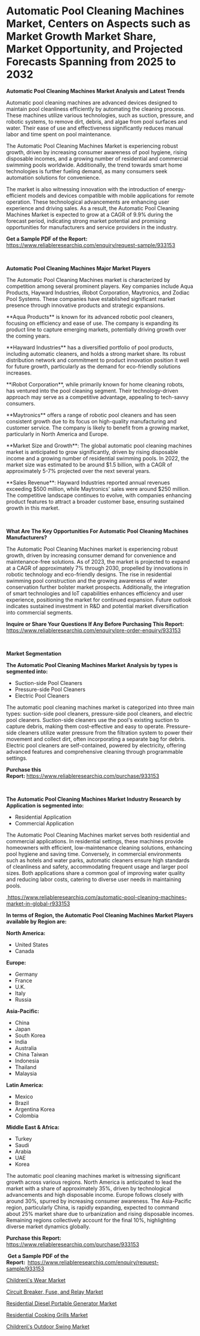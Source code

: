 <p><h1>Automatic Pool Cleaning Machines Market, Centers on Aspects such as Market Growth Market Share, Market Opportunity, and Projected Forecasts Spanning from 2025 to 2032</h1></p><p><strong>Automatic Pool Cleaning Machines Market Analysis and Latest Trends</strong></p>
<p><p>Automatic pool cleaning machines are advanced devices designed to maintain pool cleanliness efficiently by automating the cleaning process. These machines utilize various technologies, such as suction, pressure, and robotic systems, to remove dirt, debris, and algae from pool surfaces and water. Their ease of use and effectiveness significantly reduces manual labor and time spent on pool maintenance.</p><p>The Automatic Pool Cleaning Machines Market is experiencing robust growth, driven by increasing consumer awareness of pool hygiene, rising disposable incomes, and a growing number of residential and commercial swimming pools worldwide. Additionally, the trend towards smart home technologies is further fueling demand, as many consumers seek automation solutions for convenience.</p><p>The market is also witnessing innovation with the introduction of energy-efficient models and devices compatible with mobile applications for remote operation. These technological advancements are enhancing user experience and driving sales. As a result, the Automatic Pool Cleaning Machines Market is expected to grow at a CAGR of 9.9% during the forecast period, indicating strong market potential and promising opportunities for manufacturers and service providers in the industry.</p></p>
<p><strong>Get a Sample PDF of the Report:&nbsp;</strong> <a href="https://www.reliableresearchiq.com/enquiry/request-sample/933153?utm_campaign=1842&utm_medium=2&utm_source=Github&utm_content=ia&utm_term=21032025&utm_id=automatic-pool-cleaning-machines">https://www.reliableresearchiq.com/enquiry/request-sample/933153</a></p>
<p>&nbsp;</p>
<p><strong>Automatic Pool Cleaning Machines Major Market Players</strong></p>
<p><p>The Automatic Pool Cleaning Machines market is characterized by competition among several prominent players. Key companies include Aqua Products, Hayward Industries, iRobot Corporation, Maytronics, and Zodiac Pool Systems. These companies have established significant market presence through innovative products and strategic expansions.</p><p>**Aqua Products** is known for its advanced robotic pool cleaners, focusing on efficiency and ease of use. The company is expanding its product line to capture emerging markets, potentially driving growth over the coming years.</p><p>**Hayward Industries** has a diversified portfolio of pool products, including automatic cleaners, and holds a strong market share. Its robust distribution network and commitment to product innovation position it well for future growth, particularly as the demand for eco-friendly solutions increases.</p><p>**iRobot Corporation**, while primarily known for home cleaning robots, has ventured into the pool cleaning segment. Their technology-driven approach may serve as a competitive advantage, appealing to tech-savvy consumers. </p><p>**Maytronics** offers a range of robotic pool cleaners and has seen consistent growth due to its focus on high-quality manufacturing and customer service. The company is likely to benefit from a growing market, particularly in North America and Europe.</p><p>**Market Size and Growth**: The global automatic pool cleaning machines market is anticipated to grow significantly, driven by rising disposable income and a growing number of residential swimming pools. In 2022, the market size was estimated to be around $1.5 billion, with a CAGR of approximately 5-7% projected over the next several years.</p><p>**Sales Revenue**: Hayward Industries reported annual revenues exceeding $500 million, while Maytronics' sales were around $250 million. The competitive landscape continues to evolve, with companies enhancing product features to attract a broader customer base, ensuring sustained growth in this market.</p></p>
<p>&nbsp;</p>
<p><strong>What Are The Key Opportunities For Automatic Pool Cleaning Machines Manufacturers?</strong></p>
<p><p>The Automatic Pool Cleaning Machines market is experiencing robust growth, driven by increasing consumer demand for convenience and maintenance-free solutions. As of 2023, the market is projected to expand at a CAGR of approximately 7% through 2030, propelled by innovations in robotic technology and eco-friendly designs. The rise in residential swimming pool construction and the growing awareness of water conservation further bolster market prospects. Additionally, the integration of smart technologies and IoT capabilities enhances efficiency and user experience, positioning the market for continued expansion. Future outlook indicates sustained investment in R&D and potential market diversification into commercial segments.</p></p>
<p><strong>Inquire or Share Your Questions If Any Before Purchasing This Report:</strong> <a href="https://www.reliableresearchiq.com/enquiry/pre-order-enquiry/933153?utm_campaign=1842&utm_medium=2&utm_source=Github&utm_content=ia&utm_term=21032025&utm_id=automatic-pool-cleaning-machines">https://www.reliableresearchiq.com/enquiry/pre-order-enquiry/933153</a></p>
<p>&nbsp;</p>
<p><strong>Market Segmentation</strong></p>
<p><strong>The Automatic Pool Cleaning Machines Market Analysis by types is segmented into:</strong></p>
<p><ul><li>Suction-side Pool Cleaners</li><li>Pressure-side Pool Cleaners</li><li>Electric Pool Cleaners</li></ul></p>
<p><p>The automatic pool cleaning machines market is categorized into three main types: suction-side pool cleaners, pressure-side pool cleaners, and electric pool cleaners. Suction-side cleaners use the pool's existing suction to capture debris, making them cost-effective and easy to operate. Pressure-side cleaners utilize water pressure from the filtration system to power their movement and collect dirt, often incorporating a separate bag for debris. Electric pool cleaners are self-contained, powered by electricity, offering advanced features and comprehensive cleaning through programmable settings.</p></p>
<p><strong>Purchase this Report:&nbsp;</strong><a href="https://www.reliableresearchiq.com/purchase/933153?utm_campaign=1842&utm_medium=2&utm_source=Github&utm_content=ia&utm_term=21032025&utm_id=automatic-pool-cleaning-machines">https://www.reliableresearchiq.com/purchase/933153</a></p>
<p>&nbsp;</p>
<p><strong>The Automatic Pool Cleaning Machines Market Industry Research by Application is segmented into:</strong></p>
<p><ul><li>Residential Application</li><li>Commercial Application</li></ul></p>
<p><p>The Automatic Pool Cleaning Machines market serves both residential and commercial applications. In residential settings, these machines provide homeowners with efficient, low-maintenance cleaning solutions, enhancing pool hygiene and saving time. Conversely, in commercial environments such as hotels and water parks, automatic cleaners ensure high standards of cleanliness and safety, accommodating frequent usage and larger pool sizes. Both applications share a common goal of improving water quality and reducing labor costs, catering to diverse user needs in maintaining pools.</p></p>
<p><a href="https://www.reliableresearchiq.com/automatic-pool-cleaning-machines-market-in-global-r933153?utm_campaign=1842&utm_medium=2&utm_source=Github&utm_content=ia&utm_term=21032025&utm_id=automatic-pool-cleaning-machines">&nbsp;https://www.reliableresearchiq.com/automatic-pool-cleaning-machines-market-in-global-r933153</a></p>
<p><strong>In terms of Region, the Automatic Pool Cleaning Machines Market Players available by Region are:</strong></p>
<p>
    <p> <strong> North America: </strong>
        <ul>
            <li>United States</li>
            <li>Canada</li>
        </ul>
        </p> 
    <p> <strong> Europe: </strong>
        <ul>
            <li>Germany</li>
            <li>France</li>
            <li>U.K.</li>
            <li>Italy</li>
            <li>Russia</li>
        </ul>
        </p> 
    <p> <strong> Asia-Pacific: </strong>
        <ul>
            <li>China</li>
            <li>Japan</li>
            <li>South Korea</li>
            <li>India</li>
            <li>Australia</li>
            <li>China Taiwan</li>
            <li>Indonesia</li>
            <li>Thailand</li>
            <li>Malaysia</li>
        </ul>
        </p> 
    <p> <strong> Latin America: </strong>
        <ul>
            <li>Mexico</li>
            <li>Brazil</li>
            <li>Argentina Korea</li>
            <li>Colombia</li>
        </ul>
        </p> 
    <p> <strong> Middle East & Africa: </strong>
        <ul>
            <li>Turkey</li>
            <li>Saudi</li>
            <li>Arabia</li>
            <li>UAE</li>
            <li>Korea</li>
        </ul>
    </p>
    </p>
<p><p>The automatic pool cleaning machines market is witnessing significant growth across various regions. North America is anticipated to lead the market with a share of approximately 35%, driven by technological advancements and high disposable income. Europe follows closely with around 30%, spurred by increasing consumer awareness. The Asia-Pacific region, particularly China, is rapidly expanding, expected to command about 25% market share due to urbanization and rising disposable incomes. Remaining regions collectively account for the final 10%, highlighting diverse market dynamics globally.</p></p>
<p><strong>Purchase this Report: </strong><a href="https://www.reliableresearchiq.com/purchase/933153?utm_campaign=1842&utm_medium=2&utm_source=Github&utm_content=ia&utm_term=21032025&utm_id=automatic-pool-cleaning-machines">https://www.reliableresearchiq.com/purchase/933153</a></p>
<p>&nbsp;<strong>Get a Sample PDF of the Report:&nbsp;&nbsp;</strong><a href="https://www.reliableresearchiq.com/enquiry/request-sample/933153?utm_campaign=1842&utm_medium=2&utm_source=Github&utm_content=ia&utm_term=21032025&utm_id=automatic-pool-cleaning-machines">https://www.reliableresearchiq.com/enquiry/request-sample/933153</a></p>
<p><strong></strong></p>
<p><p><a href="https://github.com/lefiobakali/Market-Research-Report-List-1/blob/main/childrens-wear-market.md?utm_campaign=1842&utm_medium=2&utm_source=Github&utm_content=ia&utm_term=21032025&utm_id=automatic-pool-cleaning-machines">Children\'s Wear Market</a></p><p><a href="https://github.com/stickkinkel/Market-Research-Report-List-1/blob/main/circuit-breaker-fuse-and-relay-market.md?utm_campaign=1842&utm_medium=2&utm_source=Github&utm_content=ia&utm_term=21032025&utm_id=automatic-pool-cleaning-machines">Circuit Breaker, Fuse, and Relay Market</a></p><p><a href="https://github.com/mudgeadamsvx/Market-Research-Report-List-1/blob/main/residential-diesel-portable-generator-market.md?utm_campaign=1842&utm_medium=2&utm_source=Github&utm_content=ia&utm_term=21032025&utm_id=automatic-pool-cleaning-machines">Residential Diesel Portable Generator Market</a></p><p><a href="https://github.com/shafriusizi/Market-Research-Report-List-1/blob/main/residential-cooking-grills-market.md?utm_campaign=1842&utm_medium=2&utm_source=Github&utm_content=ia&utm_term=21032025&utm_id=automatic-pool-cleaning-machines">Residential Cooking Grills Market</a></p><p><a href="https://github.com/kaloyhboosh/Market-Research-Report-List-1/blob/main/childrens-outdoor-swing-market.md?utm_campaign=1842&utm_medium=2&utm_source=Github&utm_content=ia&utm_term=21032025&utm_id=automatic-pool-cleaning-machines">Children\'s Outdoor Swing Market</a></p></p>